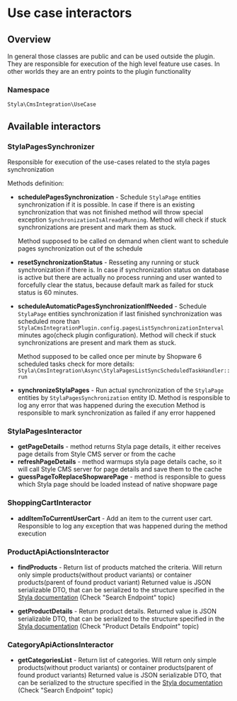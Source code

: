 # Use case interactors

## Overview

In general those classes are public and can be used outside the plugin.
They are responsible for execution of the high level feature use cases.
In other worlds they are an entry points to the plugin functionality

### Namespace
`Styla\CmsIntegration\UseCase`

## Available interactors

### StylaPagesSynchronizer

Responsible for execution of the use-cases related to the styla pages synchronization

Methods definition:

* **schedulePagesSynchronization** - Schedule `StylaPage` entities synchronization if it is possible.
  In case if there is an existing synchronization that was not finished method will
  throw special exception `SynchronizationIsAlreadyRunning`. Method will check if stuck synchronizations are present
  and mark them as stuck.

  Method supposed to be called on demand when client want to schedule pages
  synchronization out of the schedule
* **resetSynchronizationStatus** - Resseting any running or stuck synchronization if there is.
  In case if synchronization status on database is active but there are actually no process running and user wanted
  to forcefully clear the status, because default mark as failed for stuck status is 60 minutes.
* **scheduleAutomaticPagesSynchronizationIfNeeded** - Schedule `StylaPage` entities synchronization if 
  last finished synchronization was scheduled more than `StylaCmsIntegrationPlugin.config.pagesListSynchronizationInterval`
  minutes ago(check plugin configuration). Method will check if stuck synchronizations are present
  and mark them as stuck.

  Method supposed to be called once per minute by Shopware 6 scheduled tasks
  check for more details: `Styla\CmsIntegration\Async\StylaPagesListSyncScheduledTaskHandler::run`
* **synchronizeStylaPages** - Run actual synchronization of the `StylaPage` entities by `StylaPagesSynchronization` 
  entity ID. Method is responsible to log any error that was happened during the execution
  Method is responsible to mark synchronization as failed if any error happened

### StylaPagesInteractor

* **getPageDetails** - method returns Styla page details, it either receives page details from
  Style CMS server or from the cache
* **refreshPageDetails** - method warmups styla page details cache, so it will call
  Style CMS server for page details and save them to the cache
* **guessPageToReplaceShopwarePage** - method is responsible to guess which Styla page should be loaded
  instead of native shopware page

### ShoppingCartInteractor

* **addItemToCurrentUserCart** - Add an item to the current user cart.
  Responsible to log any exception that was happened during the method execution

### ProductApiActionsInteractor

* **findProducts** - Return list of products matched the criteria. Will return only
  simple products(without product variants) or container products(parent of found product variant)
  Returned value is JSON serializable DTO, that can be serialized to the structure specified
  in the [Styla documentation](https://docs.styla.com/product-data-for-styla) (Check "Search Endpoint" topic)

* **getProductDetails** - Return product details. Returned value is JSON serializable DTO, that can be serialized to
  the structure specified in the [Styla documentation](https://docs.styla.com/product-data-for-styla) (Check "Product Details Endpoint" topic)

### CategoryApiActionsInteractor

* **getCategoriesList** - Return list of categories. Will return only
  simple products(without product variants) or container products(parent of found product variants)
  Returned value is JSON serializable DTO, that can be serialized to the structure specified
  in the [Styla documentation](https://docs.styla.com/product-data-for-styla) (Check "Search Endpoint" topic)

